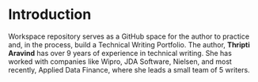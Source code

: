 # Introduction

Workspace repository serves as a GitHub space for the author to practice and, in the process, build a Technical Writing Portfolio. The author, **Thripti Aravind** has over 9 years of experience in technical writing. She has worked with companies like Wipro, JDA Software, Nielsen, and most recently, Applied Data Finance, where she leads a small team of 5 writers.
